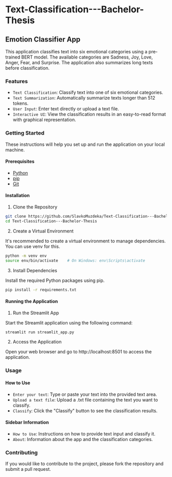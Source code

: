 # Text-Classification---Bachelor-Thesis

## Emotion Classifier App

This application classifies text into six emotional categories using a pre-trained BERT model. The available categories are Sadness, Joy, Love, Anger, Fear, and Surprise. The application also summarizes long texts before classification.

### Features

- `Text Classification`: Classify text into one of six emotional categories.
- `Text Summarization`: Automatically summarize texts longer than 512 tokens.
- `User Input`: Enter text directly or upload a text file.
- `Interactive UI`: View the classification results in an easy-to-read format with graphical representation.

### Getting Started

These instructions will help you set up and run the application on your local machine.

#### Prerequisites

- [Python](https://www.python.org/downloads/)
- [pip](https://pip.pypa.io/en/stable/cli/pip_download/)
- [Git](https://git-scm.com/downloads)

#### Installation

1. Clone the Repository

```bash
git clone https://github.com/SlavkoMuzdeka/Text-Classification---Bachelor-Thesis.git
cd Text-Classification---Bachelor-Thesis
```

2. Create a Virtual Environment

It's recommended to create a virtual environment to manage dependencies. You can use venv for this.

```bash
python -m venv env
source env/bin/activate    # On Windows: env\Scripts\activate
```

3. Install Dependencies

Install the required Python packages using pip.

```bash
pip install -r requirements.txt
```

#### Running the Application

1. Run the Streamlit App

Start the Streamlit application using the following command:

```bash
streamlit run streamlit_app.py
```

2. Access the Application

Open your web browser and go to http://localhost:8501 to access the application.

### Usage

#### How to Use

- `Enter your text`: Type or paste your text into the provided text area.
- `Upload a text file`: Upload a .txt file containing the text you want to classify.
- `Classify`: Click the "Classify" button to see the classification results.

#### Sidebar Information

- `How to Use`: Instructions on how to provide text input and classify it.
- `About`: Information about the app and the classification categories.

### Contributing

If you would like to contribute to the project, please fork the repository and submit a pull request.

